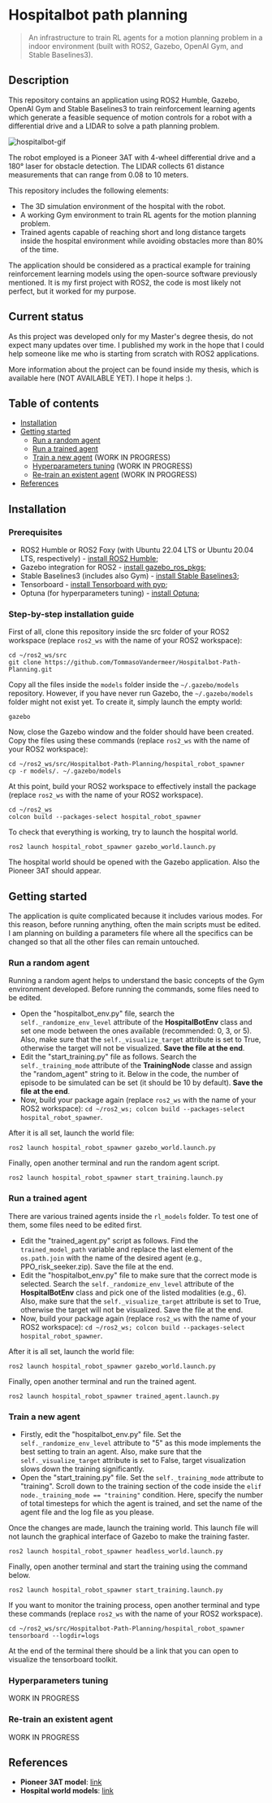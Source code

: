 # Hospitalbot path planning

> An infrastructure to train RL agents for a motion planning problem in a indoor environment (built with ROS2, Gazebo, OpenAI Gym, and Stable Baselines3).

## Description
This repository contains an application using ROS2 Humble, Gazebo, OpenAI Gym and Stable Baselines3 to train reinforcement learning agents which generate a feasible sequence of motion controls for a robot with a differential drive and a LIDAR to solve a path planning problem.

![hospitalbot-gif](.images/hospitalbot.gif)

The robot employed is a Pioneer 3AT with 4-wheel differential drive and a 180° laser for obstacle detection. The LIDAR collects 61 distance measurements that can range from 0.08 to 10 meters.

This repository includes the following elements:
* The 3D simulation environment of the hospital with the robot.
* A working Gym environment to train RL agents for the motion planning problem.
* Trained agents capable of reaching short and long distance targets inside the hospital environment while avoiding obstacles more than 80% of the time.

The application should be considered as a practical example for training reinforcement learning models using the open-source software previously mentioned. It is my first project with ROS2, the code is most likely not perfect, but it worked for my purpose.

## Current status
As this project was developed only for my Master's degree thesis, do not expect many updates over time. I published my work in the hope that I could help someone like me who is starting from scratch with ROS2 applications.

More information about the project can be found inside my thesis, which is available here (NOT AVAILABLE YET). I hope it helps :).

## Table of contents
- [Installation](#installation)
- [Getting started](#getting-started)
    - [Run a random agent](#run-a-random-agent)
    - [Run a trained agent](#run-a-trained-agent)
    - [Train a new agent](#train-a-new-agent) (WORK IN PROGRESS)
    - [Hyperparameters tuning](#hyperparameters-tuning) (WORK IN PROGRESS)
    - [Re-train an existent agent](#re-train-an-existent-agent) (WORK IN PROGRESS)
- [References](#references)

## Installation
### Prerequisites
* ROS2 Humble or ROS2 Foxy (with Ubuntu 22.04 LTS or Ubuntu 20.04 LTS, respectively) - [install ROS2 Humble](https://docs.ros.org/en/humble/Installation.html);
* Gazebo integration for ROS2 - [install gazebo_ros_pkgs](http://classic.gazebosim.org/tutorials?tut=ros2_installing&cat=connect_ros);
* Stable Baselines3 (includes also Gym) - [install Stable Baselines3](https://stable-baselines3.readthedocs.io/en/master/guide/install.html);
* Tensorboard - [install Tensorboard with pyp](https://pypi.org/project/tensorboard/);
* Optuna (for hyperparameters tuning) - [install Optuna](https://optuna.org/#installation);
### Step-by-step installation guide
First of all, clone this repository inside the src folder of your ROS2 workspace (replace `ros2_ws` with the name of your ROS2 workspace):
```
cd ~/ros2_ws/src
git clone https://github.com/TommasoVandermeer/Hospitalbot-Path-Planning.git
```
Copy all the files inside the `models` folder inside the `~/.gazebo/models` repository. However, if you have never run Gazebo, the `~/.gazebo/models` folder might not exist yet. To create it, simply launch the empty world:
```
gazebo
```
Now, close the Gazebo window and the folder should have been created. Copy the files using these commands (replace `ros2_ws` with the name of your ROS2 workspace):
```
cd ~/ros2_ws/src/Hospitalbot-Path-Planning/hospital_robot_spawner
cp -r models/. ~/.gazebo/models
```
At this point, build your ROS2 workspace to effectively install the package (replace `ros2_ws` with the name of your ROS2 workspace).
```
cd ~/ros2_ws
colcon build --packages-select hospital_robot_spawner
```
To check that everything is working, try to launch the hospital world.
```
ros2 launch hospital_robot_spawner gazebo_world.launch.py
```
The hospital world should be opened with the Gazebo application. Also the Pioneer 3AT should appear.

## Getting started
The application is quite complicated because it includes various modes. For this reason, before running anything, often the main scripts must be edited. I am planning on building a parameters file where all the specifics can be changed so that all the other files can remain untouched.

### Run a random agent
Running a random agent helps to understand the basic concepts of the Gym environment developed. Before running the commands, some files need to be edited.

* Open the "hospitalbot_env.py" file, search the `self._randomize_env_level` attribute of the **HospitalBotEnv** class and set one mode between the ones available (recommended: 0, 3, or 5). Also, make sure that the `self._visualize_target` attribute is set to True, otherwise the target will not be visualized. **Save the file at the end**.
* Edit the "start_training.py" file as follows. Search the `self._training_mode` attribute of the **TrainingNode** classe and assign the "random_agent" string to it. Below in the code, the number of episode to be simulated can be set (it should be 10 by default). **Save the file at the end**.
* Now, build your package again (replace `ros2_ws` with the name of your ROS2 workspace): `cd ~/ros2_ws;
colcon build --packages-select hospital_robot_spawner`.

After it is all set, launch the world file:
```
ros2 launch hospital_robot_spawner gazebo_world.launch.py
```
Finally, open another terminal and run the random agent script.
```
ros2 launch hospital_robot_spawner start_training.launch.py
```

### Run a trained agent
There are various trained agents inside the `rl_models` folder. To test one of them, some files need to be edited first.

* Edit the "trained_agent.py" script as follows. Find the `trained_model_path` variable and replace the last element of the `os.path.join` with the name of the desired agent (e.g., PPO_risk_seeker.zip). Save the file at the end.
* Edit the "hospitalbot_env.py" file to make sure that the correct mode is selected. Search the `self._randomize_env_level` attribute of the **HospitalBotEnv** class and pick one of the listed modalities (e.g., 6). Also, make sure that the `self._visualize_target` attribute is set to True, otherwise the target will not be visualized. Save the file at the end.
* Now, build your package again (replace `ros2_ws` with the name of your ROS2 workspace): `cd ~/ros2_ws;
colcon build --packages-select hospital_robot_spawner`.

After it is all set, launch the world file:
```
ros2 launch hospital_robot_spawner gazebo_world.launch.py
```
Finally, open another terminal and run the trained agent.
```
ros2 launch hospital_robot_spawner trained_agent.launch.py
```
### Train a new agent
* Firstly, edit the "hospitalbot_env.py" file. Set the `self._randomize_env_level` attribute to "5" as this mode implements the best setting to train an agent. Also, make sure that the `self._visualize_target` attribute is set to False, target visualization slows down the training significantly.
* Open the "start_training.py" file. Set the `self._training_mode` attribute to "training". Scroll down to the training section of the code inside the `elif node._training_mode == "training"` condition. Here, specify the number of total timesteps for which the agent is trained, and set the name of the agent file and the log file as you please.

Once the changes are made, launch the training world. This launch file will not launch the graphical interface of Gazebo to make the training faster.
```
ros2 launch hospital_robot_spawner headless_world.launch.py
```
Finally, open another terminal and start the training using the command below.
```
ros2 launch hospital_robot_spawner start_training.launch.py
```
If you want to monitor the training process, open another terminal and type these commands (replace `ros2_ws` with the name of your ROS2 workspace).
```
cd ~/ros2_ws/src/Hospitalbot-Path-Planning/hospital_robot_spawner
tensorboard --logdir=logs
```
At the end of the terminal there should be a link that you can open to visualize the tensorboard toolkit.

### Hyperparameters tuning
WORK IN PROGRESS

### Re-train an existent agent
WORK IN PROGRESS

## References
- **Pioneer 3AT model**: [link](https://github.com/dawonn/ros-pioneer3at)
- **Hospital world models**: [link](https://github.com/aws-robotics/aws-robomaker-hospital-world)
